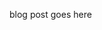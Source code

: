 <!--
.. title: Thinking about quality: value systems
.. slug: quality-value-systems
.. date: 2021-02-12 12:09:08 UTC+01:00
.. tags: peer-conference
.. category: quality
.. link: 
.. description:
.. type: text
-->

blog post goes here
